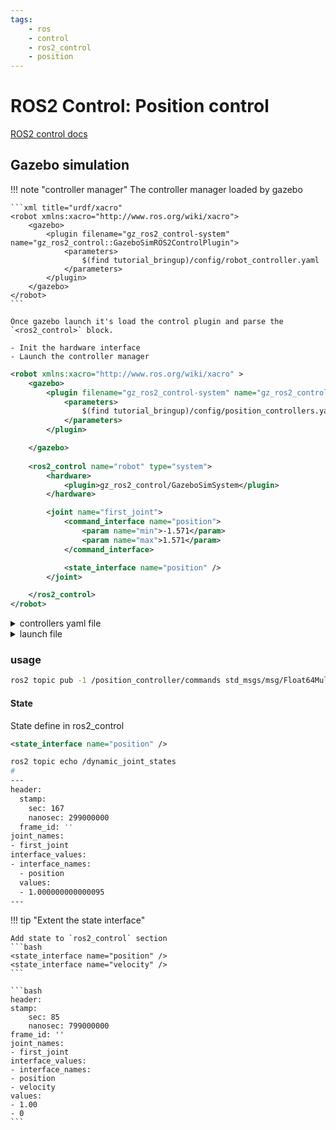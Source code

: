 ```yaml
---
tags:
    - ros
    - control
    - ros2_control
    - position
---
```


# ROS2 Control: Position control



[ROS2 control docs](https://control.ros.org/jazzy/doc/ros2_controllers/position_controllers/doc/userdoc.html)


## Gazebo simulation

!!! note "controller manager"
    The controller manager loaded by gazebo

    ```xml title="urdf/xacro"
    <robot xmlns:xacro="http://www.ros.org/wiki/xacro">
        <gazebo>
            <plugin filename="gz_ros2_control-system" name="gz_ros2_control::GazeboSimROS2ControlPlugin">
                <parameters>
                    $(find tutorial_bringup)/config/robot_controller.yaml
                </parameters>
            </plugin>
        </gazebo>
    </robot>
    ```
     
    Once gazebo launch it's load the control plugin and parse the `<ros2_control>` block.

    - Init the hardware interface
    - Launch the controller manager


```xml title="xacro loaf gazebo control plugin and set ros2_control tag"
<robot xmlns:xacro="http://www.ros.org/wiki/xacro" >
    <gazebo>
        <plugin filename="gz_ros2_control-system" name="gz_ros2_control::GazeboSimROS2ControlPlugin">
            <parameters>
                $(find tutorial_bringup)/config/position_controllers.yaml
            </parameters>
        </plugin>

    </gazebo>
    
    <ros2_control name="robot" type="system">
        <hardware>
            <plugin>gz_ros2_control/GazeboSimSystem</plugin>
        </hardware>

        <joint name="first_joint">
            <command_interface name="position">
                <param name="min">-1.571</param>
                <param name="max">1.571</param>
            </command_interface>

            <state_interface name="position" />
        </joint>

    </ros2_control>
</robot>
```

<details>
    <summary>controllers yaml file</summary>

```yaml
--8<-- "docs/ROS/ros_world/ros_control/tutorials/position_control/code/position_controllers.yaml"
```

</details>


<details>
    <summary>launch file</summary>

```python
--8<-- "docs/ROS/ros_world/ros_control/tutorials/position_control/code/position_control.launch.py"
```

</details>


### usage

```bash title="send command"
ros2 topic pub -1 /position_controller/commands std_msgs/msg/Float64MultiArray "{ data: [1.0] }"
```

#### State
State define in ros2_control

```xml
<state_interface name="position" />
```

```bash title="echo state"
ros2 topic echo /dynamic_joint_states
#
---
header:
  stamp:
    sec: 167
    nanosec: 299000000
  frame_id: ''
joint_names:
- first_joint
interface_values:
- interface_names:
  - position
  values:
  - 1.000000000000095
---
```

!!! tip "Extent the state interface"

    Add state to `ros2_control` section
    ```bash
    <state_interface name="position" />
    <state_interface name="velocity" />
    ```

    ```bash
    header:
    stamp:
        sec: 85
        nanosec: 799000000
    frame_id: ''
    joint_names:
    - first_joint
    interface_values:
    - interface_names:
    - position
    - velocity
    values:
    - 1.00
    - 0
    ```
     